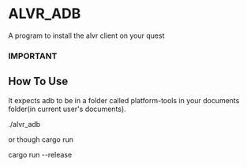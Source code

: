 # ALVR_ADB

A program to install the alvr client on your quest

### IMPORTANT

## How To Use

It expects adb to be in a folder called platform-tools in your documents folder(in current user's documents).

./alvr_adb

or though cargo run

cargo run --release
